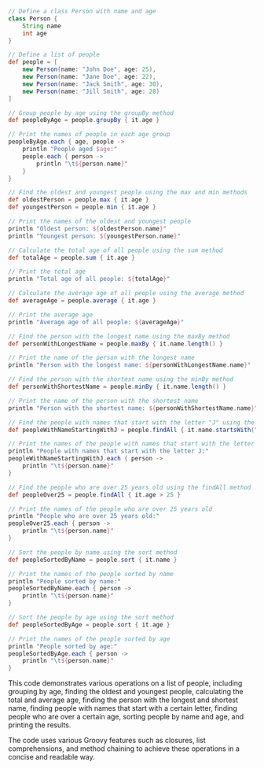 ```groovy
// Define a class Person with name and age
class Person {
    String name
    int age
}

// Define a list of people
def people = [
    new Person(name: "John Doe", age: 25),
    new Person(name: "Jane Doe", age: 22),
    new Person(name: "Jack Smith", age: 30),
    new Person(name: "Jill Smith", age: 28)
]

// Group people by age using the groupBy method
def peopleByAge = people.groupBy { it.age }

// Print the names of people in each age group
peopleByAge.each { age, people ->
    println "People aged $age:"
    people.each { person ->
        println "\t${person.name}"
    }
}

// Find the oldest and youngest people using the max and min methods
def oldestPerson = people.max { it.age }
def youngestPerson = people.min { it.age }

// Print the names of the oldest and youngest people
println "Oldest person: ${oldestPerson.name}"
println "Youngest person: ${youngestPerson.name}"

// Calculate the total age of all people using the sum method
def totalAge = people.sum { it.age }

// Print the total age
println "Total age of all people: ${totalAge}"

// Calculate the average age of all people using the average method
def averageAge = people.average { it.age }

// Print the average age
println "Average age of all people: ${averageAge}"

// Find the person with the longest name using the maxBy method
def personWithLongestName = people.maxBy { it.name.length() }

// Print the name of the person with the longest name
println "Person with the longest name: ${personWithLongestName.name}"

// Find the person with the shortest name using the minBy method
def personWithShortestName = people.minBy { it.name.length() }

// Print the name of the person with the shortest name
println "Person with the shortest name: ${personWithShortestName.name}"

// Find the people with names that start with the letter "J" using the findAll method
def peopleWithNameStartingWithJ = people.findAll { it.name.startsWith("J") }

// Print the names of the people with names that start with the letter "J"
println "People with names that start with the letter J:"
peopleWithNameStartingWithJ.each { person ->
    println "\t${person.name}"
}

// Find the people who are over 25 years old using the findAll method
def peopleOver25 = people.findAll { it.age > 25 }

// Print the names of the people who are over 25 years old
println "People who are over 25 years old:"
peopleOver25.each { person ->
    println "\t${person.name}"
}

// Sort the people by name using the sort method
def peopleSortedByName = people.sort { it.name }

// Print the names of the people sorted by name
println "People sorted by name:"
peopleSortedByName.each { person ->
    println "\t${person.name}"
}

// Sort the people by age using the sort method
def peopleSortedByAge = people.sort { it.age }

// Print the names of the people sorted by age
println "People sorted by age:"
peopleSortedByAge.each { person ->
    println "\t${person.name}"
}
```

This code demonstrates various operations on a list of people, including grouping by age, finding the oldest and youngest people, calculating the total and average age, finding the person with the longest and shortest name, finding people with names that start with a certain letter, finding people who are over a certain age, sorting people by name and age, and printing the results.

The code uses various Groovy features such as closures, list comprehensions, and method chaining to achieve these operations in a concise and readable way.